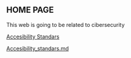 
<html>
  <head>

  </head>

  <body>
  <h2>HOME PAGE</h2>
<p>This web is going to be related to cibersecurity</p>
  </body>
 </html>
<p><a href="https://joaquinfernandez123.github.io/joaquinfernandez1234/accesibility_standars.html">Accesibility Standars</a></p>
<p><a href="https://joaquinfernandez123.github.io/">Accesibility_standars.md</a></p>
